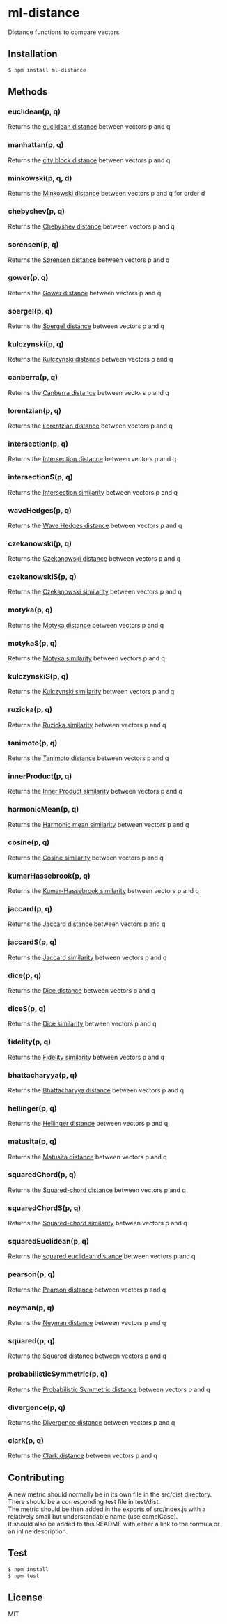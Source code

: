 # ml-distance

Distance functions to compare vectors

## Installation

```js
$ npm install ml-distance
```

## Methods

### euclidean(p, q)

Returns the [euclidean distance](http://en.wikipedia.org/wiki/Euclidean_distance#n_dimensions) between vectors p and q

### manhattan(p, q)

Returns the [city block distance](http://en.wikipedia.org/wiki/Taxicab_geometry) between vectors p and q

### minkowski(p, q, d)

Returns the [Minkowski distance](http://en.wikipedia.org/wiki/Minkowski_distance) between vectors p and q for order d

### chebyshev(p, q)

Returns the [Chebyshev distance](http://en.wikipedia.org/wiki/Chebyshev_distance) between vectors p and q

### sorensen(p, q)

Returns the [Sørensen distance](http://en.wikipedia.org/wiki/S%C3%B8rensen%E2%80%93Dice_coefficient) between vectors p and q

### gower(p, q)

Returns the [Gower distance](https://stat.ethz.ch/education/semesters/ss2012/ams/slides/v4.2.pdf) between vectors p and q

### soergel(p, q)

Returns the [Soergel distance](http://www.naun.org/main/NAUN/ijmmas/mmmas-49.pdf) between vectors p and q

### kulczynski(p, q)

Returns the [Kulczynski distance](http://www.naun.org/main/NAUN/ijmmas/mmmas-49.pdf) between vectors p and q

### canberra(p, q)

Returns the [Canberra distance](http://en.wikipedia.org/wiki/Canberra_distance) between vectors p and q

### lorentzian(p, q)

Returns the [Lorentzian distance](https://stat.ethz.ch/education/semesters/ss2012/ams/slides/v4.2.pdf) between vectors p and q

### intersection(p, q)

Returns the [Intersection distance](http://www.naun.org/main/NAUN/ijmmas/mmmas-49.pdf) between vectors p and q

### intersectionS(p, q)

Returns the [Intersection similarity](http://www.naun.org/main/NAUN/ijmmas/mmmas-49.pdf) between vectors p and q

### waveHedges(p, q)

Returns the [Wave Hedges distance](http://www.naun.org/main/NAUN/ijmmas/mmmas-49.pdf) between vectors p and q

### czekanowski(p, q)

Returns the [Czekanowski distance](http://www.naun.org/main/NAUN/ijmmas/mmmas-49.pdf) between vectors p and q

### czekanowskiS(p, q)

Returns the [Czekanowski similarity](http://www.naun.org/main/NAUN/ijmmas/mmmas-49.pdf) between vectors p and q

### motyka(p, q)

Returns the [Motyka distance](http://www.naun.org/main/NAUN/ijmmas/mmmas-49.pdf) between vectors p and q

### motykaS(p, q)

Returns the [Motyka similarity](http://www.naun.org/main/NAUN/ijmmas/mmmas-49.pdf) between vectors p and q

### kulczynskiS(p, q)

Returns the [Kulczynski similarity](http://www.naun.org/main/NAUN/ijmmas/mmmas-49.pdf) between vectors p and q

### ruzicka(p, q)

Returns the [Ruzicka similarity](http://www.naun.org/main/NAUN/ijmmas/mmmas-49.pdf) between vectors p and q

### tanimoto(p, q)

Returns the [Tanimoto distance](http://www.naun.org/main/NAUN/ijmmas/mmmas-49.pdf) between vectors p and q

### innerProduct(p, q)

Returns the [Inner Product similarity](http://www.naun.org/main/NAUN/ijmmas/mmmas-49.pdf) between vectors p and q

### harmonicMean(p, q)

Returns the [Harmonic mean similarity](http://www.naun.org/main/NAUN/ijmmas/mmmas-49.pdf) between vectors p and q

### cosine(p, q)

Returns the [Cosine similarity](http://www.naun.org/main/NAUN/ijmmas/mmmas-49.pdf) between vectors p and q

### kumarHassebrook(p, q)

Returns the [Kumar-Hassebrook similarity](http://www.naun.org/main/NAUN/ijmmas/mmmas-49.pdf) between vectors p and q

### jaccard(p, q)

Returns the [Jaccard distance](http://www.naun.org/main/NAUN/ijmmas/mmmas-49.pdf) between vectors p and q

### jaccardS(p, q)

Returns the [Jaccard similarity](http://www.naun.org/main/NAUN/ijmmas/mmmas-49.pdf) between vectors p and q

### dice(p, q)

Returns the [Dice distance](http://www.naun.org/main/NAUN/ijmmas/mmmas-49.pdf) between vectors p and q

### diceS(p, q)

Returns the [Dice similarity](http://www.naun.org/main/NAUN/ijmmas/mmmas-49.pdf) between vectors p and q

### fidelity(p, q)

Returns the [Fidelity similarity](http://www.naun.org/main/NAUN/ijmmas/mmmas-49.pdf) between vectors p and q

### bhattacharyya(p, q)

Returns the [Bhattacharyya distance](http://www.naun.org/main/NAUN/ijmmas/mmmas-49.pdf) between vectors p and q

### hellinger(p, q)

Returns the [Hellinger distance](http://www.naun.org/main/NAUN/ijmmas/mmmas-49.pdf) between vectors p and q

### matusita(p, q)

Returns the [Matusita distance](http://www.naun.org/main/NAUN/ijmmas/mmmas-49.pdf) between vectors p and q

### squaredChord(p, q)

Returns the [Squared-chord distance](http://www.naun.org/main/NAUN/ijmmas/mmmas-49.pdf) between vectors p and q

### squaredChordS(p, q)

Returns the [Squared-chord similarity](http://www.naun.org/main/NAUN/ijmmas/mmmas-49.pdf) between vectors p and q

### squaredEuclidean(p, q)

Returns the [squared euclidean distance](http://en.wikipedia.org/wiki/Euclidean_distance#Squared_Euclidean_distance) between vectors p and q

### pearson(p, q)

Returns the [Pearson distance](http://www.naun.org/main/NAUN/ijmmas/mmmas-49.pdf) between vectors p and q

### neyman(p, q)

Returns the [Neyman distance](http://www.naun.org/main/NAUN/ijmmas/mmmas-49.pdf) between vectors p and q

### squared(p, q)

Returns the [Squared distance](http://www.naun.org/main/NAUN/ijmmas/mmmas-49.pdf) between vectors p and q

### probabilisticSymmetric(p, q)

Returns the [Probabilistic Symmetric distance](http://www.naun.org/main/NAUN/ijmmas/mmmas-49.pdf) between vectors p and q

### divergence(p, q)

Returns the [Divergence distance](http://www.naun.org/main/NAUN/ijmmas/mmmas-49.pdf) between vectors p and q

### clark(p, q)

Returns the [Clark distance](http://www.naun.org/main/NAUN/ijmmas/mmmas-49.pdf) between vectors p and q

## Contributing

A new metric should normally be in its own file in the src/dist directory. There should be a corresponding test file in test/dist.  
The metric should be then added in the exports of src/index.js with a relatively small but understandable name (use camelCase).  
It should also be added to this README with either a link to the formula or an inline description.

## Test

```js
$ npm install
$ npm test
```

## License

  MIT
